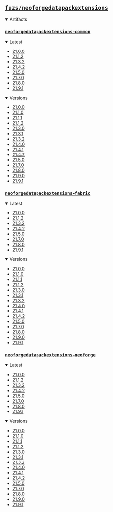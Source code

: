 ## [`fuzs/neoforgedatapackextensions`](.)

<details open>
<summary>Artifacts</summary>

### [`neoforgedatapackextensions-common`](./neoforgedatapackextensions-common)
<details open>
<summary>Latest</summary>

- [21.0.0](./neoforgedatapackextensions-common/21.0.0)
- [21.1.2](./neoforgedatapackextensions-common/21.1.2)
- [21.3.2](./neoforgedatapackextensions-common/21.3.2)
- [21.4.2](./neoforgedatapackextensions-common/21.4.2)
- [21.5.0](./neoforgedatapackextensions-common/21.5.0)
- [21.7.0](./neoforgedatapackextensions-common/21.7.0)
- [21.8.0](./neoforgedatapackextensions-common/21.8.0)
- [21.9.1](./neoforgedatapackextensions-common/21.9.1)
</details>

<details open>
<summary>Versions</summary>

- [21.0.0](./neoforgedatapackextensions-common/21.0.0)
- [21.1.0](./neoforgedatapackextensions-common/21.1.0)
- [21.1.1](./neoforgedatapackextensions-common/21.1.1)
- [21.1.2](./neoforgedatapackextensions-common/21.1.2)
- [21.3.0](./neoforgedatapackextensions-common/21.3.0)
- [21.3.1](./neoforgedatapackextensions-common/21.3.1)
- [21.3.2](./neoforgedatapackextensions-common/21.3.2)
- [21.4.0](./neoforgedatapackextensions-common/21.4.0)
- [21.4.1](./neoforgedatapackextensions-common/21.4.1)
- [21.4.2](./neoforgedatapackextensions-common/21.4.2)
- [21.5.0](./neoforgedatapackextensions-common/21.5.0)
- [21.7.0](./neoforgedatapackextensions-common/21.7.0)
- [21.8.0](./neoforgedatapackextensions-common/21.8.0)
- [21.9.0](./neoforgedatapackextensions-common/21.9.0)
- [21.9.1](./neoforgedatapackextensions-common/21.9.1)
</details>

### [`neoforgedatapackextensions-fabric`](./neoforgedatapackextensions-fabric)
<details open>
<summary>Latest</summary>

- [21.0.0](./neoforgedatapackextensions-fabric/21.0.0)
- [21.1.2](./neoforgedatapackextensions-fabric/21.1.2)
- [21.3.2](./neoforgedatapackextensions-fabric/21.3.2)
- [21.4.2](./neoforgedatapackextensions-fabric/21.4.2)
- [21.5.0](./neoforgedatapackextensions-fabric/21.5.0)
- [21.7.0](./neoforgedatapackextensions-fabric/21.7.0)
- [21.8.0](./neoforgedatapackextensions-fabric/21.8.0)
- [21.9.1](./neoforgedatapackextensions-fabric/21.9.1)
</details>

<details open>
<summary>Versions</summary>

- [21.0.0](./neoforgedatapackextensions-fabric/21.0.0)
- [21.1.0](./neoforgedatapackextensions-fabric/21.1.0)
- [21.1.1](./neoforgedatapackextensions-fabric/21.1.1)
- [21.1.2](./neoforgedatapackextensions-fabric/21.1.2)
- [21.3.0](./neoforgedatapackextensions-fabric/21.3.0)
- [21.3.1](./neoforgedatapackextensions-fabric/21.3.1)
- [21.3.2](./neoforgedatapackextensions-fabric/21.3.2)
- [21.4.0](./neoforgedatapackextensions-fabric/21.4.0)
- [21.4.1](./neoforgedatapackextensions-fabric/21.4.1)
- [21.4.2](./neoforgedatapackextensions-fabric/21.4.2)
- [21.5.0](./neoforgedatapackextensions-fabric/21.5.0)
- [21.7.0](./neoforgedatapackextensions-fabric/21.7.0)
- [21.8.0](./neoforgedatapackextensions-fabric/21.8.0)
- [21.9.0](./neoforgedatapackextensions-fabric/21.9.0)
- [21.9.1](./neoforgedatapackextensions-fabric/21.9.1)
</details>

### [`neoforgedatapackextensions-neoforge`](./neoforgedatapackextensions-neoforge)
<details open>
<summary>Latest</summary>

- [21.0.0](./neoforgedatapackextensions-neoforge/21.0.0)
- [21.1.2](./neoforgedatapackextensions-neoforge/21.1.2)
- [21.3.2](./neoforgedatapackextensions-neoforge/21.3.2)
- [21.4.2](./neoforgedatapackextensions-neoforge/21.4.2)
- [21.5.0](./neoforgedatapackextensions-neoforge/21.5.0)
- [21.7.0](./neoforgedatapackextensions-neoforge/21.7.0)
- [21.8.0](./neoforgedatapackextensions-neoforge/21.8.0)
- [21.9.1](./neoforgedatapackextensions-neoforge/21.9.1)
</details>

<details open>
<summary>Versions</summary>

- [21.0.0](./neoforgedatapackextensions-neoforge/21.0.0)
- [21.1.0](./neoforgedatapackextensions-neoforge/21.1.0)
- [21.1.1](./neoforgedatapackextensions-neoforge/21.1.1)
- [21.1.2](./neoforgedatapackextensions-neoforge/21.1.2)
- [21.3.0](./neoforgedatapackextensions-neoforge/21.3.0)
- [21.3.1](./neoforgedatapackextensions-neoforge/21.3.1)
- [21.3.2](./neoforgedatapackextensions-neoforge/21.3.2)
- [21.4.0](./neoforgedatapackextensions-neoforge/21.4.0)
- [21.4.1](./neoforgedatapackextensions-neoforge/21.4.1)
- [21.4.2](./neoforgedatapackextensions-neoforge/21.4.2)
- [21.5.0](./neoforgedatapackextensions-neoforge/21.5.0)
- [21.7.0](./neoforgedatapackextensions-neoforge/21.7.0)
- [21.8.0](./neoforgedatapackextensions-neoforge/21.8.0)
- [21.9.0](./neoforgedatapackextensions-neoforge/21.9.0)
- [21.9.1](./neoforgedatapackextensions-neoforge/21.9.1)
</details>

</details>

